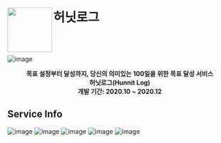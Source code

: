 # 허닛로그<img src="https://avatars.githubusercontent.com/u/74134192?s=200&v=4" align=left width=100>



<br>
<br>

![image](https://user-images.githubusercontent.com/28949235/126897328-9a8aabdb-182d-4ba3-b264-9301cd08f68e.png)


</p><div align=center>

<b>목표 설정부터 달성까지, 당신의 의미있는 100일을 위한 목표 달성 서비스 <br> 허닛로그(Hunnit Log)</b><br>
<b>개발 기간: 2020.10 ~ 2020.12 </b>

</div>

## Service Info
![image](https://user-images.githubusercontent.com/28949235/126897368-fd8dfb50-be1d-43a6-b1f5-d845422e5176.png)
![image](https://user-images.githubusercontent.com/28949235/126897373-0e34d994-e3ec-418c-8d5d-12bd8d01b16c.png)
![image](https://user-images.githubusercontent.com/28949235/126897378-8eca824d-e552-4ea4-9793-ffec523c7354.png)
![image](https://user-images.githubusercontent.com/28949235/126897380-85991236-13cb-428b-b96d-9b64d8f653b0.png)
![image](https://user-images.githubusercontent.com/28949235/126897386-be46f530-a28f-4127-a7e0-fb9dea2c44ae.png)
